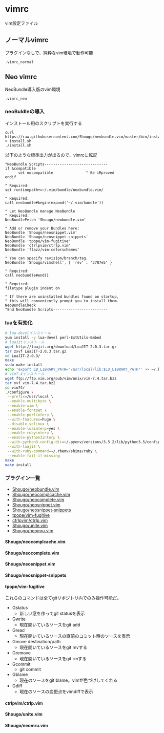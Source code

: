 # vimrc
vim設定ファイル

## ノーマルvimrc

プラグインなしで、純粋なvim環境で動作可能

```
.vimrc_normal
```

## Neo vimrc

NeoBundle導入版のvim環境

```
.vimrc_neo
```

### neoBuldleの導入

インストール用のスクリプトを実行する

```
curl https://raw.githubusercontent.com/Shougo/neobundle.vim/master/bin/install.sh > install.sh
./install.sh
```

以下のような標準出力が出るので、vimrcに転記

```Vim
"NeoBundle Scripts-----------------------------
if &compatible
      set nocompatible               " Be iMproved
endif

" Required:
set runtimepath+=~/.vim/bundle/neobundle.vim/

" Required:
call neobundle#begin(expand('~/.vim/bundle'))

" Let NeoBundle manage NeoBundle
" Required:
NeoBundleFetch 'Shougo/neobundle.vim'

" Add or remove your Bundles here:
NeoBundle 'Shougo/neosnippet.vim'
NeoBundle 'Shougo/neosnippet-snippets'
NeoBundle 'tpope/vim-fugitive'
NeoBundle 'ctrlpvim/ctrlp.vim'
NeoBundle 'flazz/vim-colorschemes'

" You can specify revision/branch/tag.
NeoBundle 'Shougo/vimshell', { 'rev' : '3787e5' }

" Required:
call neobundle#end()

" Required:
filetype plugin indent on

" If there are uninstalled bundles found on startup,
" this will conveniently prompt you to install them.
NeoBundleCheck
"End NeoBundle Scripts-------------------------
```

### luaを有効化

```Bash
# lua-develインストール
yum install -y lua-devel perl-ExtUtils-Embed
# luajitインストール
wget http://luajit.org/download/LuaJIT-2.0.3.tar.gz
tar zxvf LuaJIT-2.0.3.tar.gz
cd LuaJIT-2.0.3/
make
sudo make install
echo 'export LD_LIBRARY_PATH="/usr/local/lib:$LD_LIBRARY_PATH"' >> ~/.bash_profile
# vim7.4インストール
wget ftp://ftp.vim.org/pub/vim/unix/vim-7.4.tar.bz2
tar xvf vim-7.4.tar.bz2
cd vim74/
./configure \
 --prefix=/usr/local \
 --enable-multibyte \
 --enable-xim \
 --enable-fontset \
 --enable-perlinterp \
 --with-features=huge \
 --disable-selinux \
 --enable-luainterp=yes \
 --enable-rubyinterp \
 --enable-python3interp \
 --with-python3-config-dir=~/.pyenv/versions/3.5.2/lib/python3.5/config-3.5m/ \
 --with-luajit \
 --with-ruby-command=~/.rbenv/shims/ruby \
 --enable-fail-if-missing
make
make install
```

### プラグイン一覧

* [Shougo/neobundle.vim](https://github.com/Shougo/neobundle.vim)
* [Shougo/neocomplcache.vim](https://github.com/Shougo/neocomplcache.vim)
* [Shougo/neocomplete.vim](https://github.com/Shougo/neocomplete.vim)
* [Shougo/neosnippet.vim](https://github.com/Shougo/neosnippet.vim)
* [Shougo/neosnippet-snippets](https://github.com/Shougo/neosnippet-snippets)
* [tpope/vim-fugitive](https://github.com/tpope/vim-fugitive)
* [ctrlpvim/ctrlp.vim](https://github.com/ctrlpvim/ctrlp.vim)
* [Shougo/unite.vim](https://github.com/Shougo/unite.vim)
* [Shougo/neomru.vim](https://github.com/Shougo/neomru.vim)

#### Shougo/neocomplcache.vim

#### Shougo/neocomplete.vim

#### Shougo/neosnippet.vim

#### Shougo/neosnippet-snippets

#### tpope/vim-fugitive

これらのコマンドは全てgitリポジトリ内でのみ操作可能だ。

* Gstatus
    + 新しい窓を作ってgit statusを表示
* Gwrite
    + 現在開いているソースをgit add
* Gread
    + 現在開いているソースの直前のコミット時のソースを表示
* Gmove destination/path
    + 現在開いているソースをgit mvする
* Gremove
    + 現在開いているソースをgit rmする
* Gcommit
    + git commit
* Gblame
    + 現在のソースをgit blame。vimが色づけしてくれる
* Gdiff
    + 現在のソースの変更点をvimdiffで表示 

#### ctrlpvim/ctrlp.vim

#### Shougo/unite.vim

#### Shougo/neomru.vim



